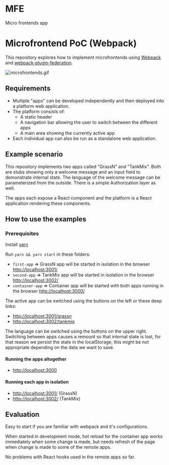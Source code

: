 # MFE
Micro frontends app

# Microfrontend PoC (Webpack)

This repository explores how to implement microfrontends using [Webpack](https://webpack.js.org/concepts/)
and [webpack-plugin-federation](https://webpack.js.org/concepts/module-federation/).

![microfrontends.gif](microfrontends.gif)

## Requirements

- Multiple "apps" can be developed independently and then deployed into a platform web application.
- The platform consists of:
    - A static header
    - A navigation bar allowing the user to switch between the different apps
    - A main area showing the currently active app
- Each individual app can also be run as a standalone web application.

## Example scenario

This repository implements two apps called "GrassN" and "TankMix". Both are stubs showing only a welcome message and an
input field to demonstrate internal state. The language of the welcome message can be parameterized from the outside. 
There is a simple Authorization layer as well.

The apps each expose a React component and the platform is a React application rendering these components.

## How to use the examples

### Prerequisites

Install [yarn](https://classic.yarnpkg.com/lang/en/docs/install/#mac-stable)

Run `yarn && yarn start` in these folders:

- `first-app` => GrassN app will be started in isolation in the browser [http://localhost:3001/]()
- `second-app` => TankMix app will be started in isolation in the browser [http://localhost:3002/]()
- `container-app` => Container app will be started with both apps running in the browser [http://localhost:3000/]()

The active app can be switched using the buttons on the left or these deep links:

- [http://localhost:3001/grassn]()
- [http://localhost:3002/tankmix]()

The language can be switched using the buttons on the upper right.
Switching between apps causes a remount so that internal state is lost, for that reason we persist the state in the localStorage, this might be not appropriate depending on the data 
we want to save.

#### Running the apps altogether

- [http://localhost:3000]()


#### Running each app in isolation

- [http://localhost:3001/]() (GrassN)
- [http://localhost:3002/]() (TankMix)

## Evaluation

Easy to start if you are familiar with webpack and it's configurations.

When started in development mode, hot reload for the container app works immediately when some change is made, 
but needs refresh of the page when change is made to some of the remote apps.

No problems with React hooks used in the remote apps so far.

